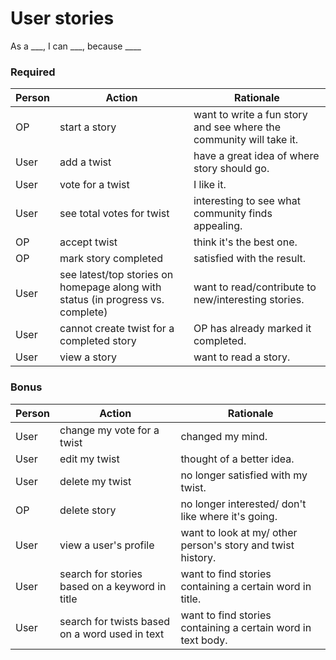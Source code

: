 # User stories

As a ___, I can ___, because ____

### Required
| Person  | Action | Rationale |
| ------------- | ------------- | ------------- |
| OP  | start a story  | want to write a fun story and see where the community will take it. |
| User | add a twist  | have a great idea of where story should go. |
| User | vote for a twist | I like it. |
| User | see total votes for twist | interesting to see what community finds appealing. |
| OP | accept twist | think it's the best one. |
| OP | mark story completed | satisfied with the result. |
| User | see latest/top stories on homepage along with status (in progress vs. complete) | want to read/contribute to new/interesting stories. |
| User | cannot create twist for a completed story | OP has already marked it completed. |
| User | view a story | want to read a story. |

### Bonus
| Person  | Action | Rationale |
| ------------- | ------------- | ------------- |
| User | change my vote for a twist | changed my mind. |
| User | edit my twist | thought of a better idea. |
| User | delete my twist | no longer satisfied with my twist. |
| OP | delete story | no longer interested/ don't like where it's going. |
| User | view a user's profile | want to look at my/ other person's story and twist history. |
| User | search for stories based on a keyword in title | want to find stories containing a certain word in title. |
| User | search for twists based on a word used in text| want to find stories containing a certain word in text body.|
